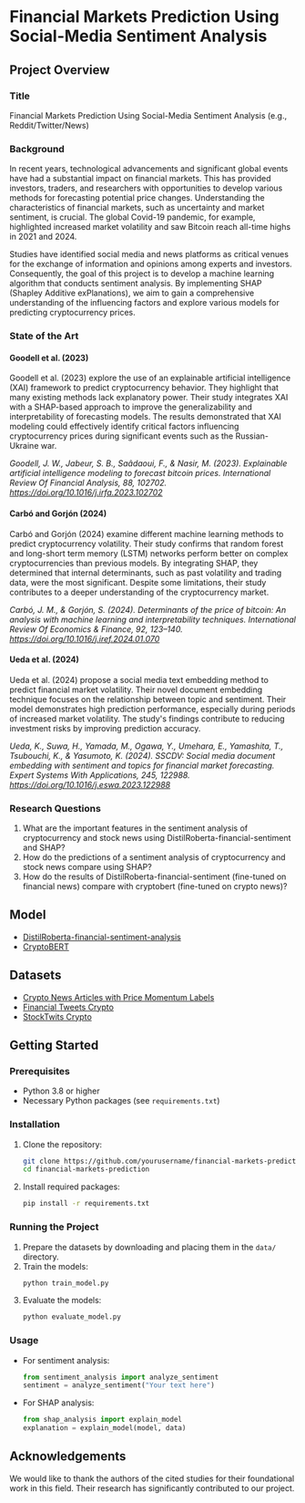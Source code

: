 # Financial Markets Prediction Using Social-Media Sentiment Analysis

## Project Overview

### Title
Financial Markets Prediction Using Social-Media Sentiment Analysis (e.g., Reddit/Twitter/News)

### Background
In recent years, technological advancements and significant global events have had a substantial impact on financial markets. This has provided investors, traders, and researchers with opportunities to develop various methods for forecasting potential price changes. Understanding the characteristics of financial markets, such as uncertainty and market sentiment, is crucial. The global Covid-19 pandemic, for example, highlighted increased market volatility and saw Bitcoin reach all-time highs in 2021 and 2024. 

Studies have identified social media and news platforms as critical venues for the exchange of information and opinions among experts and investors. Consequently, the goal of this project is to develop a machine learning algorithm that conducts sentiment analysis. By implementing SHAP (Shapley Additive exPlanations), we aim to gain a comprehensive understanding of the influencing factors and explore various models for predicting cryptocurrency prices.

### State of the Art
#### Goodell et al. (2023)
Goodell et al. (2023) explore the use of an explainable artificial intelligence (XAI) framework to predict cryptocurrency behavior. They highlight that many existing methods lack explanatory power. Their study integrates XAI with a SHAP-based approach to improve the generalizability and interpretability of forecasting models. The results demonstrated that XAI modeling could effectively identify critical factors influencing cryptocurrency prices during significant events such as the Russian-Ukraine war.

*Goodell, J. W., Jabeur, S. B., Saâdaoui, F., & Nasir, M. (2023). Explainable artificial intelligence modeling to forecast bitcoin prices. International Review Of Financial Analysis, 88, 102702. https://doi.org/10.1016/j.irfa.2023.102702*

#### Carbó and Gorjón (2024)
Carbó and Gorjón (2024) examine different machine learning methods to predict cryptocurrency volatility. Their study confirms that random forest and long-short term memory (LSTM) networks perform better on complex cryptocurrencies than previous models. By integrating SHAP, they determined that internal determinants, such as past volatility and trading data, were the most significant. Despite some limitations, their study contributes to a deeper understanding of the cryptocurrency market.

*Carbó, J. M., & Gorjón, S. (2024). Determinants of the price of bitcoin: An analysis with machine learning and interpretability techniques. International Review Of Economics & Finance, 92, 123–140. https://doi.org/10.1016/j.iref.2024.01.070*

#### Ueda et al. (2024)
Ueda et al. (2024) propose a social media text embedding method to predict financial market volatility. Their novel document embedding technique focuses on the relationship between topic and sentiment. Their model demonstrates high prediction performance, especially during periods of increased market volatility. The study's findings contribute to reducing investment risks by improving prediction accuracy.

*Ueda, K., Suwa, H., Yamada, M., Ogawa, Y., Umehara, E., Yamashita, T., Tsubouchi, K., & Yasumoto, K. (2024). SSCDV: Social media document embedding with sentiment and topics for financial market forecasting. Expert Systems With Applications, 245, 122988. https://doi.org/10.1016/j.eswa.2023.122988*

### Research Questions
1. What are the important features in the sentiment analysis of cryptocurrency and stock news using DistilRoberta-financial-sentiment and SHAP?
2. How do the predictions of a sentiment analysis of cryptocurrency and stock news compare using SHAP?
3. How do the results of DistilRoberta-financial-sentiment (fine-tuned on financial news) compare with cryptobert (fine-tuned on crypto news)?

## Model
- [DistilRoberta-financial-sentiment-analysis](https://huggingface.co/mrm8488/distilroberta-finetuned-financial-news-sentiment-analysis)
- [CryptoBERT](https://huggingface.co/ElKulako/cryptobert?text=I+hate+bitcoin)

## Datasets
- [Crypto News Articles with Price Momentum Labels](https://huggingface.co/datasets/SahandNZ/cryptonews-articles-with-price-momentum-labels/viewer/default/train?p=1442)
- [Financial Tweets Crypto](https://huggingface.co/datasets/StephanAkkerman/financial-tweets-crypto/viewer/default/train?p=475)
- [StockTwits Crypto](https://huggingface.co/datasets/ElKulako/stocktwits-crypto)

## Getting Started

### Prerequisites
- Python 3.8 or higher
- Necessary Python packages (see `requirements.txt`)

### Installation
1. Clone the repository:
   ```bash
   git clone https://github.com/yourusername/financial-markets-prediction.git
   cd financial-markets-prediction
   ```
2. Install required packages:
   ```bash
   pip install -r requirements.txt
   ```

### Running the Project
1. Prepare the datasets by downloading and placing them in the `data/` directory.
2. Train the models:
   ```bash
   python train_model.py
   ```
3. Evaluate the models:
   ```bash
   python evaluate_model.py
   ```

### Usage
- For sentiment analysis:
   ```python
   from sentiment_analysis import analyze_sentiment
   sentiment = analyze_sentiment("Your text here")
   ```
- For SHAP analysis:
   ```python
   from shap_analysis import explain_model
   explanation = explain_model(model, data)
   ```

## Acknowledgements
We would like to thank the authors of the cited studies for their foundational work in this field. Their research has significantly contributed to our project.
